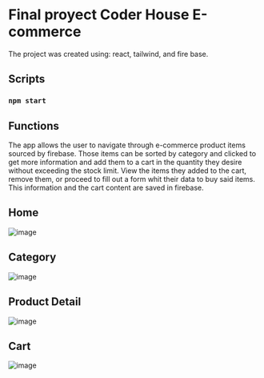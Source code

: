 # Final proyect Coder House E-commerce

The project was created using: react, tailwind, and fire base.

##  Scripts

### `npm start`


##  Functions

The app allows the user to navigate through e-commerce product items sourced by firebase. Those items can be sorted by category and clicked to get more information and add them to a cart in the quantity they desire without exceeding the stock limit. View the items they added to the cart, remove them, or proceed to fill out a form whit their data to buy said items. This information and the cart content are saved in firebase.


## Home
![image](https://user-images.githubusercontent.com/73831621/224222643-2037f999-0da0-4433-a291-e2c9ad837a6b.png)


## Category
![image](https://user-images.githubusercontent.com/73831621/224222744-5c961b40-b2fb-421c-b29a-253fbc705e6d.png)


## Product Detail
![image](https://user-images.githubusercontent.com/73831621/224222825-eb25472f-72cc-4a13-aec0-f6ee1f58f697.png)


## Cart
![image](https://user-images.githubusercontent.com/73831621/224222885-0937d441-40e8-4c57-bd95-4798848637ad.png)

